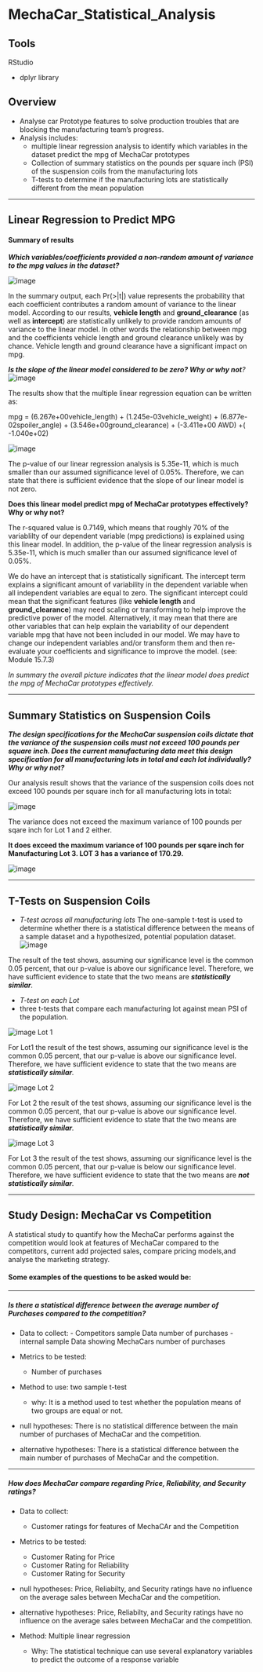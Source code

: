 # MechaCar_Statistical_Analysis

## Tools

RStudio
  - dplyr library

## Overview

 - Analyse car Prototype features to solve production troubles that are blocking the manufacturing team’s progress.
 - Analysis includes:
   - multiple linear regression analysis to identify which variables in the dataset predict the mpg of MechaCar prototypes
   - Collection of summary statistics on the pounds per square inch (PSI) of the suspension coils from the manufacturing lots
   - T-tests to determine if the manufacturing lots are statistically different from the mean population

---
##  Linear Regression to Predict MPG
#### Summary of results
 
  _**Which variables/coefficients provided a non-random amount of variance to the mpg values in the dataset?**_

![image](https://user-images.githubusercontent.com/91682586/150991707-6ca66111-c6fe-4e5c-851a-4f0c84f969c9.png)

  In the summary output, each Pr(>|t|) value represents the probability that each coefficient contributes a random amount of variance to the linear model. 
  According to our results,  **vehicle length** and **ground_clearance** (as well as **intercept**) are statistically unlikely to provide random amounts of variance to the linear model. 
  In other words the relationship between mpg and the coefficients vehicle length and ground clearance unlikely was by chance. Vehicle length and ground clearance have a   significant impact on mpg.
 
   _**Is the slope of the linear model considered to be zero? Why or why not**?_
 ![image](https://user-images.githubusercontent.com/91682586/150993739-075a09d5-526d-4cbe-9461-eb102b1d9e33.png)

 The results show that the multiple linear regression equation can be written as: 
 
 mpg =   (6.267e+00vehicle_length) +  (1.245e-03vehicle_weight) + (6.877e-02spoiler_angle) + (3.546e+00ground_clearance) + (-3.411e+00 AWD) +( -1.040e+02)
 
 ![image](https://user-images.githubusercontent.com/91682586/151009863-ff350367-a440-4665-ba8a-f89666ecaf60.png)

 The p-value of our linear regression analysis is 5.35e-11, which is much smaller than our assumed significance level of 0.05%. Therefore, we can state that there is 
 sufficient evidence that the slope of our linear model is not zero.
 
 
  **Does this linear model predict mpg of MechaCar prototypes effectively? Why or why not?**

The r-squared value is 0.7149, which means that roughly 70% of the variablilty of our dependent variable (mpg predictions) is explained using this linear model. 
In addition, the p-value of the linear regression analysis is 5.35e-11, which is much smaller than our assumed significance level of 0.05%. 

We do have an intercept that is statistically significant. The intercept term explains a significant amount of variability in the dependent variable when all independent variables are equal to zero. The significant intercept could mean that the significant features (like **vehicle length** and **ground_clearance**) may need scaling or transforming to help improve the predictive power of the model. Alternatively, it may mean that there are other variables that can help explain the variability of our dependent variable mpg that have not been included in our model. We may have to change our independent variables and/or transform them and then re-evaluate your coefficients and significance to improve the model.
(see: Module 15.7.3)

_In summary the overall picture indicates that the linear model does predict the mpg of MechaCar prototypes effectively._

---
## Summary Statistics on Suspension Coils

 _**The design specifications for the MechaCar suspension coils dictate that the variance of the suspension coils must not exceed 100 pounds per square inch. Does the current manufacturing data meet this design specification for all manufacturing lots in total and each lot individually? Why or why not?**_


Our analysis result shows that the variance of the suspension coils does not exceed 100 pounds per square inch for all manufacturing lots in total: 

![image](https://user-images.githubusercontent.com/91682586/151034975-e67e179f-8b83-45b9-8ff1-6a8e829f3dca.png)

The variance does not exceed the maximum variance of 100 pounds per sqare inch for Lot 1 and 2 either. 

**It does exceed the maximum variance of 100 pounds per sqare inch for Manufacturing Lot 3.
LOT 3 has a variance of 170.29.**

![image](https://user-images.githubusercontent.com/91682586/151035153-8b41badb-c54f-4d3c-9d76-d82b16d30bbd.png)

---
## T-Tests on Suspension Coils

 - _T-test across all manufacturing lots_
The one-sample t-test is used to determine whether there is a statistical difference between the means of a sample dataset and a hypothesized, potential population dataset.
![image](https://user-images.githubusercontent.com/91682586/151663805-fb084311-0272-474c-b1a5-d454b0b407c9.png)


The result of the test shows, assuming our significance level is the common 0.05 percent, that our p-value is above our significance level. 
Therefore, we have sufficient evidence to state that the two means are _**statistically similar**._

 - _T-test on each Lot_
  - three t-tests that compare each manufacturing lot against mean PSI of the population.

![image](https://user-images.githubusercontent.com/91682586/151057920-0f61b538-7fba-4a8c-a074-ce33a63dd297.png)
Lot 1

For Lot1 the result of the test shows, assuming our significance level is the common 0.05 percent, that our p-value is above our significance level. 
Therefore, we have sufficient evidence to state that the two means are _**statistically similar**._



![image](https://user-images.githubusercontent.com/91682586/151058133-77c516be-963e-4bd4-a65e-c2f435c81072.png)
Lot 2

For Lot 2 the result of the test shows, assuming our significance level is the common 0.05 percent, that our p-value is above our significance level. 
Therefore, we have sufficient evidence to state that the two means are _**statistically similar**._


![image](https://user-images.githubusercontent.com/91682586/151058277-f4e6135f-40af-4722-8cf3-ca1d58bbf7d9.png)
Lot 3

For Lot 3 the result of the test shows, assuming our significance level is the common 0.05 percent, that our p-value is below our significance level. 
Therefore, we have sufficient evidence to state that the two means are _**not statistically similar**._

---
## Study Design: MechaCar vs Competition

A statistical study to quantify how the MechaCar performs against the competition would look at features of MechaCar compared to the competitors, current add projected sales,
compare pricing models,and analyse the marketing strategy.

#### **Some examples of the questions to be asked would be:**
____
  
  #####  **Is there a statistical difference between the average number of Purchases compared to the competition?** 
     
   - Data to collect: 
    - Competitors sample Data number of purchases 
    - internal sample Data showing MechaCars number of purchases
   - Metrics to be tested:
      - Number of purchases
   - Method to use: two sample t-test
     - why: It is a method used to test whether the population means of two groups are equal or not.  
   
   - null hypotheses: There is no statistical difference between the main number of purchases of MechaCar and the competition.
   - alternative hypotheses: There is a statistical difference between the main number of purchases of MechaCar and the competition. 
  
 ___
  #####   **How does MechaCar compare regarding Price, Reliability, and Security ratings?** 

   - Data to collect:     
     - Customer ratings for features of MechaCAr and the Competition
   - Metrics to be tested: 
     - Customer Rating for Price
     - Customer Rating for Reliability
     - Customer Rating for Security
   
   - null hypotheses:  Price, Reliabilty, and Security ratings have no influence on the average sales between MechaCar and the competition.  
   - alternative hypotheses: Price, Reliabilty, and Security ratings have no influence on the average sales between MechaCar and the competition. 
 
   - Method: Multiple linear regression
      - Why: The statistical technique can use several explanatory variables to predict the outcome of a response variable
  
 






